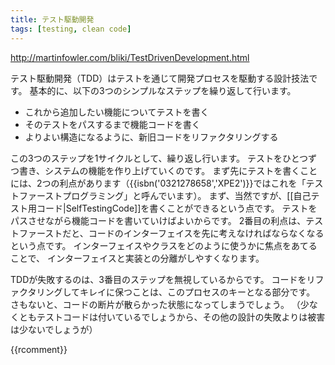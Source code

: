 ```yaml
---
title: テスト駆動開発
tags: [testing, clean code]
---
```


http://martinfowler.com/bliki/TestDrivenDevelopment.html

テスト駆動開発（TDD）はテストを通じて開発プロセスを駆動する設計技法です。
基本的に、以下の3つのシンプルなステップを繰り返して行います。

* これから追加したい機能についてテストを書く
* そのテストをパスするまで機能コードを書く
* よりよい構造になるように、新旧コードをリファクタリングする

この3つのステップを1サイクルとして、繰り返し行います。
テストをひとつずつ書き、システムの機能を作り上げていくのです。
まず先にテストを書くことには、2つの利点があります（{{isbn('0321278658','XPE2')}}ではこれを「テストファーストプログラミング」と呼んでいます）。
まず、当然ですが、[[自己テスト用コード|SelfTestingCode]]を書くことができるという点です。
テストをパスさせながら機能コードを書いていけばよいからです。
2番目の利点は、テストファーストだと、コードのインターフェイスを先に考えなければならなくなるという点です。
インターフェイスやクラスをどのように使うかに焦点をあてることで、
インターフェイスと実装との分離がしやすくなります。

TDDが失敗するのは、3番目のステップを無視しているからです。
コードをリファクタリングしてキレイに保つことは、このプロセスのキーとなる部分です。
さもないと、コードの断片が散らかった状態になってしまうでしょう。
（少なくともテストコードは付いているでしょうから、その他の設計の失敗よりは被害は少ないでしょうが）

{{rcomment}}

